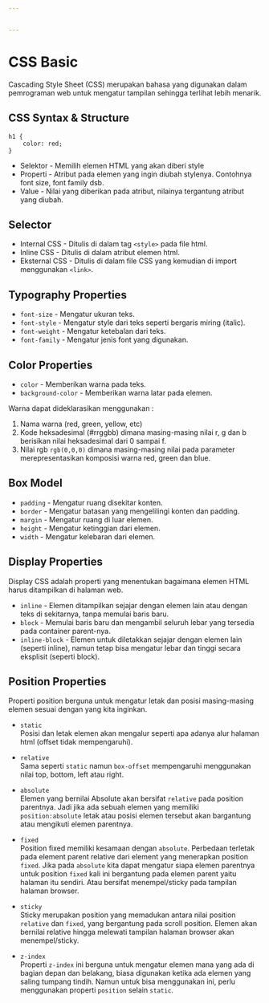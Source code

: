 ```yaml
---


---
```


<h1 id="css-basic">CSS Basic</h1>
<p>Cascading Style Sheet (CSS) merupakan bahasa yang digunakan dalam pemrograman web untuk mengatur tampilan sehingga terlihat lebih menarik.</p>
<h2 id="css-syntax--structure">CSS Syntax &amp; Structure</h2>
<pre class=" language-css"><code class="prism  language-css"><span class="token selector">h1 </span><span class="token punctuation">{</span>
    <span class="token property">color</span><span class="token punctuation">:</span> red<span class="token punctuation">;</span>
<span class="token punctuation">}</span>
</code></pre>
<ul>
<li>Selektor - Memilih elemen HTML yang akan diberi style</li>
<li>Properti - Atribut pada elemen yang ingin diubah stylenya. Contohnya font size, font family dsb.</li>
<li>Value - Nilai yang diberikan pada atribut, nilainya tergantung atribut yang diubah.</li>
</ul>
<h2 id="selector">Selector</h2>
<ul>
<li>Internal CSS - Ditulis di dalam tag <code>&lt;style&gt;</code> pada file html.</li>
<li>Inline CSS - Ditulis di dalam atribut elemen html.</li>
<li>Eksternal CSS - Ditulis di dalam file CSS yang kemudian di import menggunakan <code>&lt;link&gt;</code>.</li>
</ul>
<h2 id="typography-properties">Typography Properties</h2>
<ul>
<li><code>font-size</code> - Mengatur ukuran teks.</li>
<li><code>font-style</code> - Mengatur style dari teks seperti bergaris miring (italic).</li>
<li><code>font-weight</code> - Mengatur ketebalan dari teks.</li>
<li><code>font-family</code> - Mengatur jenis font yang digunakan.</li>
</ul>
<h2 id="color-properties">Color Properties</h2>
<ul>
<li><code>color</code> - Memberikan warna pada teks.</li>
<li><code>background-color</code> - Memberikan warna latar pada elemen.</li>
</ul>
<p>Warna dapat dideklarasikan menggunakan :</p>
<ol>
<li>Nama warna (red, green, yellow, etc)</li>
<li>Kode heksadesimal (#rrggbb) dimana masing-masing nilai r, g dan b berisikan nilai heksadesimal dari 0 sampai f.</li>
<li>Nilai rgb <code>rgb(0,0,0)</code> dimana masing-masing nilai pada parameter merepresentasikan komposisi warna red, green dan blue.</li>
</ol>
<h2 id="box-model">Box Model</h2>
<ul>
<li><code>padding</code> - Mengatur ruang disekitar konten.</li>
<li><code>border</code> - Mengatur batasan yang mengelilingi konten dan padding.</li>
<li><code>margin</code> - Mengatur ruang di luar elemen.</li>
<li><code>height</code> - Mengatur ketinggian dari elemen.</li>
<li><code>width</code> - Mengatur kelebaran dari elemen.</li>
</ul>
<h2 id="display-properties">Display Properties</h2>
<p>Display CSS adalah properti yang menentukan bagaimana elemen HTML harus ditampilkan di halaman web.</p>
<ul>
<li><code>inline</code> - Elemen ditampilkan sejajar dengan elemen lain atau dengan teks di sekitarnya, tanpa memulai baris baru.</li>
<li><code>block</code> - Memulai baris baru dan mengambil seluruh lebar yang tersedia pada container parent-nya.</li>
<li><code>inline-block</code> - Elemen untuk diletakkan sejajar dengan elemen lain (seperti inline), namun tetap bisa mengatur lebar dan tinggi secara eksplisit (seperti block).</li>
</ul>
<h2 id="position-properties">Position Properties</h2>
<p>Properti position berguna untuk mengatur letak dan posisi masing-masing elemen sesuai dengan yang kita inginkan.</p>
<ul>
<li>
<p><code>static</code><br>
Posisi dan letak elemen akan mengalur seperti apa adanya alur halaman html (offset tidak mempengaruhi).</p>
</li>
<li>
<p><code>relative</code><br>
Sama seperti <code>static</code> namun <code>box-offset</code> mempengaruhi menggunakan nilai top, bottom, left atau right.</p>
</li>
<li>
<p><code>absolute</code><br>
Elemen yang bernilai Absolute akan bersifat <code>relative</code> pada position parentnya. Jadi jika ada sebuah elemen yang memiliki <code>position:absolute</code> letak atau posisi elemen tersebut akan bargantung atau mengikuti elemen parentnya.</p>
</li>
<li>
<p><code>fixed</code><br>
Position fixed memiliki kesamaan dengan <code>absolute</code>. Perbedaan terletak pada element parent relative dari element yang menerapkan position <code>fixed</code>. Jika pada <code>absolute</code> kita dapat mengatur siapa elemen parentnya untuk position <code>fixed</code> kali ini bergantung pada elemen parent yaitu halaman itu sendiri. Atau bersifat menempel/sticky pada tampilan halaman browser.</p>
</li>
<li>
<p><code>sticky</code><br>
Sticky merupakan position yang memadukan antara nilai position <code>relative</code> dan <code>fixed</code>, yang bergantung pada scroll position. Elemen akan bernilai relative hingga melewati tampilan halaman browser akan menempel/sticky.</p>
</li>
<li>
<p><code>z-index</code><br>
Properti <code>z-index</code> ini berguna untuk mengatur elemen mana yang ada di bagian depan dan belakang, biasa digunakan ketika ada elemen yang saling tumpang tindih. Namun untuk bisa menggunakan ini, perlu menggunakan properti <code>position</code> selain <code>static</code>.</p>
</li>
</ul>

